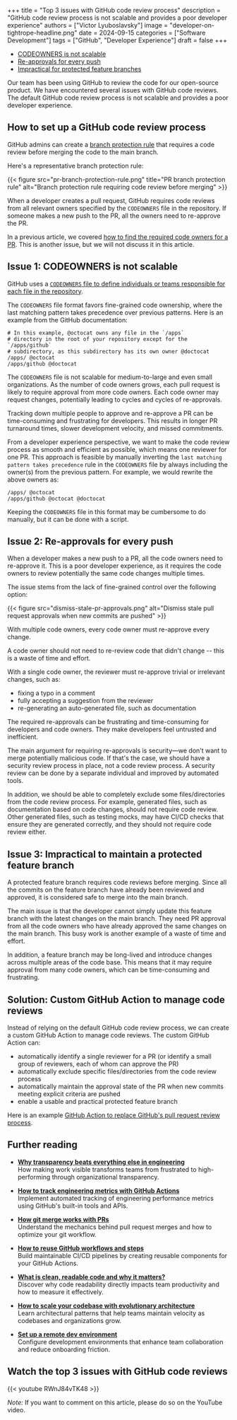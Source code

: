 +++
title = "Top 3 issues with GitHub code review process"
description = "GitHub code review process is not scalable and provides a poor developer experience"
authors = ["Victor Lyuboslavsky"]
image = "developer-on-tightrope-headline.png"
date = 2024-09-15
categories = ["Software Development"]
tags = ["GitHub", "Developer Experience"]
draft = false
+++

- [CODEOWNERS is not scalable](#issue-1-codeowners-is-not-scalable)
- [Re-approvals for every push](#issue-2-re-approvals-for-every-push)
- [Impractical for protected feature branches](#issue-3-impractical-to-maintain-a-protected-feature-branch)

Our team has been using GitHub to review the code for our open-source product. We have encountered several issues with
GitHub code reviews. The default GitHub code review process is not scalable and provides a poor developer experience.

## How to set up a GitHub code review process

GitHub admins can create a
[branch protection rule](https://docs.github.com/en/repositories/configuring-branches-and-merges-in-your-repository/managing-protected-branches/managing-a-branch-protection-rule)
that requires a code review before merging the code to the main branch.

Here's a representative branch protection rule:

{{< figure src="pr-branch-protection-rule.png" title="PR branch protection rule" alt="Branch protection rule requiring code review before merging" >}}

When a developer creates a pull request, GitHub requires code reviews from all relevant owners specified by the
`CODEOWNERS` file in the repository. If someone makes a new push to the PR, all the owners need to re-approve the PR.

In a previous article, we covered [how to find the required code owners for a PR](../find-code-owners-for-pull-request).
This is another issue, but we will not discuss it in this article.

## Issue 1: CODEOWNERS is not scalable

GitHub uses a
[`CODEOWNERS` file to define individuals or teams responsible for each file in the repository](https://docs.github.com/en/repositories/managing-your-repositorys-settings-and-features/customizing-your-repository/about-code-owners).

The `CODEOWNERS` file format favors fine-grained code ownership, where the last matching pattern takes precedence over
previous patterns. Here is an example from the GitHub documentation:

```plaintext
# In this example, @octocat owns any file in the `/apps`
# directory in the root of your repository except for the `/apps/github`
# subdirectory, as this subdirectory has its own owner @doctocat
/apps/ @octocat
/apps/github @doctocat
```

The `CODEOWNERS` file is not scalable for medium-to-large and even small organizations. As the number of code owners
grows, each pull request is likely to require approval from more code owners. Each code owner may request changes,
potentially leading to cycles and cycles of re-approvals.

Tracking down multiple people to approve and re-approve a PR can be time-consuming and frustrating for developers. This
results in longer PR turnaround times, slower development velocity, and missed commitments.

From a developer experience perspective, we want to make the code review process as smooth and efficient as possible,
which means one reviewer for one PR. This approach is feasible by manually inverting the
`last matching pattern takes precedence` rule in the `CODEOWNERS` file by always including the owner(s) from the
previous pattern. For example, we would rewrite the above owners as:

```plaintext
/apps/ @octocat
/apps/github @octocat @doctocat
```

Keeping the `CODEOWNERS` file in this format may be cumbersome to do manually, but it can be done with a script.

## Issue 2: Re-approvals for every push

When a developer makes a new push to a PR, all the code owners need to re-approve it. This is a poor developer
experience, as it requires the code owners to review potentially the same code changes multiple times.

The issue stems from the lack of fine-grained control over the following option:

{{< figure src="dismiss-stale-pr-approvals.png" alt="Dismiss stale pull request approvals when new commits are pushed" >}}

With multiple code owners, every code owner must re-approve every change.

A code owner should not need to re-review code that didn't change -- this is a waste of time and effort.

With a single code owner, the reviewer must re-approve trivial or irrelevant changes, such as:

- fixing a typo in a comment
- fully accepting a suggestion from the reviewer
- re-generating an auto-generated file, such as documentation

The required re-approvals can be frustrating and time-consuming for developers and code owners. They make developers
feel untrusted and inefficient.

The main argument for requiring re-approvals is security—we don't want to merge potentially malicious code. If that's
the case, we should have a security review process in place, not a code review process. A security review can be done by
a separate individual and improved by automated tools.

In addition, we should be able to completely exclude some files/directories from the code review process. For example,
generated files, such as documentation based on code changes, should not require code review. Other generated files,
such as testing mocks, may have CI/CD checks that ensure they are generated correctly, and they should not require code
review either.

## Issue 3: Impractical to maintain a protected feature branch

A protected feature branch requires code reviews before merging. Since all the commits on the feature branch have
already been reviewed and approved, it is considered safe to merge into the main branch.

The main issue is that the developer cannot simply update this feature branch with the latest changes on the main
branch. They need PR approval from all the code owners who have already approved the same changes on the main branch.
This busy work is another example of a waste of time and effort.

In addition, a feature branch may be long-lived and introduce changes across multiple areas of the code base. This means
that it may require approval from many code owners, which can be time-consuming and frustrating.

## Solution: Custom GitHub Action to manage code reviews

Instead of relying on the default GitHub code review process, we can create a custom GitHub Action to manage code
reviews. The custom GitHub Action can:

- automatically identify a single reviewer for a PR (or identify a small group of reviewers, each of whom can approve
  the PR)
- automatically exclude specific files/directories from the code review process
- automatically maintain the approval state of the PR when new commits meeting explicit criteria are pushed
- enable a usable and practical protected feature branch

Here is an example [GitHub Action to replace GitHub's pull request review process](../typescript-github-action/).

## Further reading

- **[Why transparency beats everything else in engineering](../engineering-transparency/)**  
  How making work visible transforms teams from frustrated to high-performing through organizational transparency.

- **[How to track engineering metrics with GitHub Actions](../track-engineering-metrics/)**  
  Implement automated tracking of engineering performance metrics using GitHub's built-in tools and APIs.

- **[How git merge works with PRs](../git-merges-and-pull-requests)**  
  Understand the mechanics behind pull request merges and how to optimize your git workflow.

- **[How to reuse GitHub workflows and steps](../github-reusable-workflows-and-steps)**  
  Build maintainable CI/CD pipelines by creating reusable components for your GitHub Actions.

- **[What is clean, readable code and why it matters?](../readable-code/)**  
  Discover why code readability directly impacts team productivity and how to measure it effectively.

- **[How to scale your codebase with evolutionary architecture](../scaling-codebase-evolutionary-architecture/)**  
  Learn architectural patterns that help teams maintain velocity as codebases and organizations grow.

- **[Set up a remote dev environment](../remote-development-environment)**  
  Configure development environments that enhance team collaboration and reduce onboarding friction.

## Watch the top 3 issues with GitHub code reviews

{{< youtube RWnJ84vTK48 >}}

_Note:_ If you want to comment on this article, please do so on the YouTube video.
